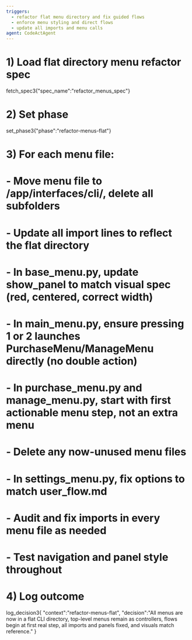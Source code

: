 ```yaml
---
triggers:
  - refactor flat menu directory and fix guided flows
  - enforce menu styling and direct flows
  - update all imports and menu calls
agent: CodeActAgent
---
```


# 1) Load flat directory menu refactor spec
fetch_spec3{"spec_name":"refactor_menus_spec"}

# 2) Set phase
set_phase3{"phase":"refactor-menus-flat"}

# 3) For each menu file:
# - Move menu file to /app/interfaces/cli/, delete all subfolders
# - Update all import lines to reflect the flat directory
# - In base_menu.py, update show_panel to match visual spec (red, centered, correct width)
# - In main_menu.py, ensure pressing 1 or 2 launches PurchaseMenu/ManageMenu directly (no double action)
# - In purchase_menu.py and manage_menu.py, start with first actionable menu step, not an extra menu
# - Delete any now-unused menu files
# - In settings_menu.py, fix options to match user_flow.md
# - Audit and fix imports in every menu file as needed
# - Test navigation and panel style throughout

# 4) Log outcome
log_decision3{
  "context":"refactor-menus-flat",
  "decision":"All menus are now in a flat CLI directory, top-level menus remain as controllers, flows begin at first real step, all imports and panels fixed, and visuals match reference."
}
